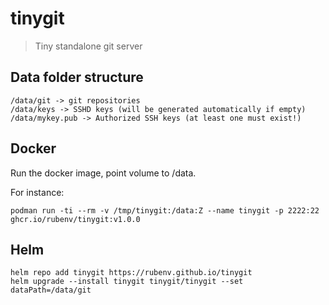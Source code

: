 # tinygit

> Tiny standalone git server

## Data folder structure

```
/data/git -> git repositories
/data/keys -> SSHD keys (will be generated automatically if empty)
/data/mykey.pub -> Authorized SSH keys (at least one must exist!)
```

## Docker

Run the docker image, point volume to /data.

For instance:

```
podman run -ti --rm -v /tmp/tinygit:/data:Z --name tinygit -p 2222:22 ghcr.io/rubenv/tinygit:v1.0.0
```

## Helm

```
helm repo add tinygit https://rubenv.github.io/tinygit
helm upgrade --install tinygit tinygit/tinygit --set dataPath=/data/git
```
